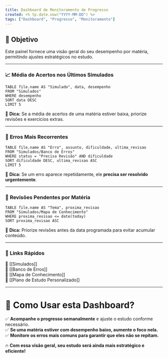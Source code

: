 ```yaml
---
title: Dashboard de Monitoramento de Progresso
created: <% tp.date.now("YYYY-MM-DD") %>
tags: ["Dashboard", "Progresso", "Monitoramento"]
---
```

## **🎯 Objetivo**

Este painel fornece uma visão geral do seu desempenho por matéria, permitindo ajustes estratégicos no estudo.

---

### 📈 **Média de Acertos nos Últimos Simulados**

```dataview
TABLE file.name AS "Simulado", data, desempenho 
FROM "Simulados" 
WHERE desempenho 
SORT data DESC 
LIMIT 5
```

📌 **Dica:** Se a média de acertos de uma matéria estiver baixa, priorize revisões e exercícios extras.

---

### 🔄 **Erros Mais Recorrentes**

```dataview
TABLE file.name AS "Erro", assunto, dificuldade, ultima_revisao 
FROM "Simulados/Banco de Erros" 
WHERE status = "Precisa Revisão" AND dificuldade 
SORT dificuldade DESC, ultima_revisao ASC 
LIMIT 5
```

📌 **Dica:** Se um erro aparece repetidamente, ele **precisa ser resolvido urgentemente**.

---

### 📅 **Revisões Pendentes por Matéria**

```dataview
TABLE file.name AS "Tema", proxima_revisao 
FROM "Simulados/Mapa de Conhecimento" 
WHERE proxima_revisao <= date(today) 
SORT proxima_revisao ASC
```

📌 **Dica:** Priorize revisões antes da data programada para evitar acumular conteúdo.

---

### 🔗 **Links Rápidos**

🔹 [[Simulados]]  
🔹 [[Banco de Erros]]  
🔹 [[Mapa de Conhecimento]]  
🔹 [[Plano de Estudo Personalizado]]

---

# 🚀 **Como Usar esta Dashboard?**

✅ **Acompanhe o progresso semanalmente** e ajuste o estudo conforme necessário.  
✅ **Se uma matéria estiver com desempenho baixo, aumente o foco nela.**  
✅ **Monitore os erros mais comuns para garantir que eles não se repitam.**

🔥 **Com essa visão geral, seu estudo será ainda mais estratégico e eficiente!**